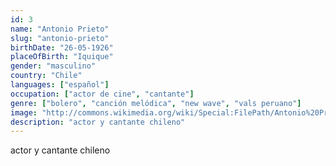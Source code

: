 ```yaml
---
id: 3
name: "Antonio Prieto"
slug: "antonio-prieto"
birthDate: "26-05-1926"
placeOfBirth: "Iquique"
gender: "masculino"
country: "Chile"
languages: ["español"]
occupation: ["actor de cine", "cantante"]
genre: ["bolero", "canción melódica", "new wave", "vals peruano"]
image: "http://commons.wikimedia.org/wiki/Special:FilePath/Antonio%20Prieto...Canta%20Tangos%20cropped.png"
description: "actor y cantante chileno"
---
```


actor y cantante chileno
